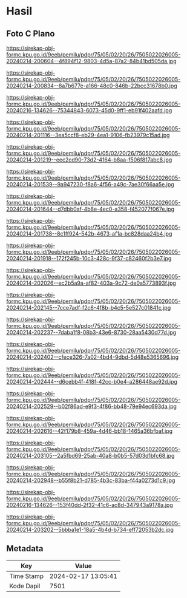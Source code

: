 # Hasil

## Foto C Plano

https://sirekap-obj-formc.kpu.go.id/9eeb/pemilu/pdpr/75/05/02/20/26/7505022026005-20240214-200604--4f894f12-9803-4d5a-87a2-84b41bd505da.jpg

https://sirekap-obj-formc.kpu.go.id/9eeb/pemilu/pdpr/75/05/02/20/26/7505022026005-20240214-200834--8a7b677e-a166-48c0-846b-22bcc31678b0.jpg

https://sirekap-obj-formc.kpu.go.id/9eeb/pemilu/pdpr/75/05/02/20/26/7505022026005-20240216-134626--75344843-6073-45d0-9ff1-eb91f402aafd.jpg

https://sirekap-obj-formc.kpu.go.id/9eeb/pemilu/pdpr/75/05/02/20/26/7505022026005-20240214-201116--3ea5ccf8-eb29-4ea1-9106-fb23979c15ad.jpg

https://sirekap-obj-formc.kpu.go.id/9eeb/pemilu/pdpr/75/05/02/20/26/7505022026005-20240214-201219--eec2cd90-73d2-4164-b8aa-f506f817abc8.jpg

https://sirekap-obj-formc.kpu.go.id/9eeb/pemilu/pdpr/75/05/02/20/26/7505022026005-20240214-201539--9a947230-f8a6-4f56-a49c-7ae30f66aa5e.jpg

https://sirekap-obj-formc.kpu.go.id/9eeb/pemilu/pdpr/75/05/02/20/26/7505022026005-20240214-201644--d7dbb0af-4b8e-4ec0-a358-f452077f067e.jpg

https://sirekap-obj-formc.kpu.go.id/9eeb/pemilu/pdpr/75/05/02/20/26/7505022026005-20240214-201738--8c1ff924-542b-4673-af1a-bc828daa24b4.jpg

https://sirekap-obj-formc.kpu.go.id/9eeb/pemilu/pdpr/75/05/02/20/26/7505022026005-20240214-201918--172f245b-10c3-428c-9f37-c82460f2b3e7.jpg

https://sirekap-obj-formc.kpu.go.id/9eeb/pemilu/pdpr/75/05/02/20/26/7505022026005-20240214-202026--ec2b5a9a-af82-403a-9c72-de0a5773893f.jpg

https://sirekap-obj-formc.kpu.go.id/9eeb/pemilu/pdpr/75/05/02/20/26/7505022026005-20240214-202145--7cce7adf-f2c6-4f8b-b4c5-5e527c01841c.jpg

https://sirekap-obj-formc.kpu.go.id/9eeb/pemilu/pdpr/75/05/02/20/26/7505022026005-20240214-202237--7daba1f8-08b3-43e6-8730-28aa5430d77d.jpg

https://sirekap-obj-formc.kpu.go.id/9eeb/pemilu/pdpr/75/05/02/20/26/7505022026005-20240214-202402--cfece326-7a02-4bd4-9dbd-5d48e5365696.jpg

https://sirekap-obj-formc.kpu.go.id/9eeb/pemilu/pdpr/75/05/02/20/26/7505022026005-20240214-202444--d6cebb4f-418f-42cc-b0e4-a286448ae92d.jpg

https://sirekap-obj-formc.kpu.go.id/9eeb/pemilu/pdpr/75/05/02/20/26/7505022026005-20240214-202529--b02f86ad-e9f3-4f86-bb48-79e94ec693da.jpg

https://sirekap-obj-formc.kpu.go.id/9eeb/pemilu/pdpr/75/05/02/20/26/7505022026005-20240214-202616--42f179b8-459a-4d46-bb18-1465a36bfbaf.jpg

https://sirekap-obj-formc.kpu.go.id/9eeb/pemilu/pdpr/75/05/02/20/26/7505022026005-20240214-203105--2a5fbd69-25ab-40a8-b0b5-57d03d1bfc68.jpg

https://sirekap-obj-formc.kpu.go.id/9eeb/pemilu/pdpr/75/05/02/20/26/7505022026005-20240214-202948--b55f8b21-d785-4b3c-83ba-f44a0273d1c9.jpg

https://sirekap-obj-formc.kpu.go.id/9eeb/pemilu/pdpr/75/05/02/20/26/7505022026005-20240216-134626--153f40dd-2f32-41c6-ac8d-347943a9178a.jpg

https://sirekap-obj-formc.kpu.go.id/9eeb/pemilu/pdpr/75/05/02/20/26/7505022026005-20240214-203202--5bbba1e1-18a5-4b4d-b734-eff72053b2dc.jpg


## Metadata

| Key        | Value               |
| ---------- | ------------------- |
| Time Stamp | 2024-02-17 13:05:41 |
| Kode Dapil | 7501                |



